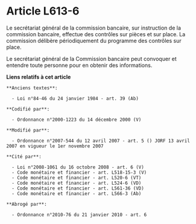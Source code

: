 # Article L613-6

Le secrétariat général de la commission bancaire, sur instruction de la commission bancaire, effectue des contrôles sur
pièces et sur place. La commission délibère périodiquement du programme des contrôles sur place.

Le secrétariat général de la Commission bancaire peut convoquer et entendre toute personne pour en obtenir des informations.

**Liens relatifs à cet article**

	**Anciens textes**:

	  - Loi n°84-46 du 24 janvier 1984 - art. 39 (Ab)

	**Codifié par**:

	  - Ordonnance n°2000-1223 du 14 décembre 2000 (V)

	**Modifié par**:

	  - Ordonnance n°2007-544 du 12 avril 2007 - art. 5 () JORF 13 avril 2007 en vigueur le 1er novembre 2007

	**Cité par**:

	  - Loi n°2008-1061 du 16 octobre 2008 - art. 6 (V)
	  - Code monétaire et financier - art. L518-15-3 (V)
	  - Code monétaire et financier - art. L520-6 (VT)
	  - Code monétaire et financier - art. L524-6 (VD)
	  - Code monétaire et financier - art. L561-36 (VD)
	  - Code monétaire et financier - art. L566-3 (Ab)

	**Abrogé par**:

	  - Ordonnance n°2010-76 du 21 janvier 2010 - art. 6
